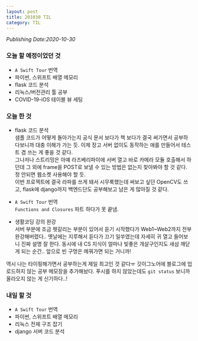 ```yaml
---
layout: post
title: 201030 TIL
category: TIL
---
```

*Publishing Date:2020-10-30*

### 오늘 할 예정이었던 것
* `A Swift Tour` 번역
* 파이썬, 스위프트 배열 메모리
* flask 코드 분석
* 리눅스/버전관리 툴 공부
* COVID-19-iOS 테이블 뷰 세팅

### 오늘 한 것
* flask 코드 분석  
샘플 코드가 어떻게 돌아가는지 공식 문서 보다가 책 보다가 결국 써가면서 공부하다보니까 대충 이해가 가는 듯. 이제 장고 서버 없이도 동작하는 애를 만들어서 테스트 겸 쓰는 게 좋을 것 같다.  
그나저나 스트리밍은 아예 라즈베리파이에 서버 열고 바로 카메라 모듈 호출해서 하던데 그 외에 frame을 POST로 보낼 수 있는 방법은 없는지 찾아봐야 할 것 같다. 정 안되면 웹소켓 사용해야 할 듯.  
이번 프로젝트에 결국 라파를 쓰게 돼서 시무룩했는데 써보고 싶던 OpenCV도 쓰고, flask에 django까지 백엔드단도 공부해보고 남은 게 많아질 것 같다.

* `A Swift Tour` 번역  
`Functions and Closures` 파트 하다가 못 끝냄.

* 생활코딩 강의 완강   
서버 부분에 조금 헷갈리는 부분이 있어서 듣기 시작했다가 Web1~Web2까지 전부 완강해버렸다.. 옛날에는 지루해서 듣다가 끄기 일쑤였는데 자세히 귀 열고 들어보니 진짜 설명 잘 한다. 동시에 내 CS 지식이 얼마나 빛좋은 개살구인지도 새삼 깨닫게 되는 순간.. 앞으로 빈 구멍은 메꿔가면 되는 거니까!  

역시 나는 타이핑해가면서 공부하는게 제일 최고인 것 같다ㅠ 깃이그노어에 블로그에 업로드하지 않는 공부 메모장을 추가해놨다. 푸시를 하지 않았는데도 `git status` 보니까 올라오지 않는 게 신기하다..! 

### 내일 할 것
* `A Swift Tour` 번역
* 파이썬, 스위프트 배열 메모리
* 리눅스 전체 구조 잡기
* django 서버 코드 분석
